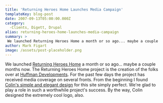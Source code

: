```yaml
---
title: 'Returning Heroes Home Launches Media Campaign'
templateKey: blog-post
date: 2007-09-13T05:00:00.000Z
category: 
  -Clients, Digett, Drupal
alias: returning-heroes-home-launches-media-campaign
summary: > 
 We launched Returning Heroes Home a month or so ago... maybe a couple months now. The Returning Heroes Home project is the creation of the folks over at Huffman Developments. For the past few days the project has received media coverage on several fronts.
author: Mark Figart
image: /assets/post-placeholder.png
---
```


We launched [Returning Heroes Home](http://returningheroeshome.org/) a month or so ago... maybe a couple months now. The Returning Heroes Home project is the creation of the folks over at [Huffman Developments](http://huffmandev.com/). For the past few days the project has received media coverage on several fronts. From the beginning I found [Colin's simple and elegant design](http://returningheroeshome.org/) for this site simply perfect. We're glad to play a role in such a worthwhile project's success. By the way, Colin designed the extremely cool logo, also.